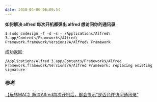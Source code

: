 ```yaml
---
date: 2018-05-06 06:09:54
---
```


 **如何解决 alfred 每次开机都弹出 alfred 想访问你的通讯录**

```shell
$ sudo codesign -f -d -s - /Applications/Alfred\ 3.app/Contents/Frameworks/Alfred\ Framework.framework/Versions/A/Alfred\ Framework
```

成功返回:

```shell
/Applications/Alfred 3.app/Contents/Frameworks/Alfred Framework.framework/Versions/A/Alfred Framework: replacing existing signature
```



### 参考

[【玩转MAC】解决Alfred每次开机后，都会提示“是否允许访问通讯录”](https://www.jianshu.com/p/cc206abae6e5)